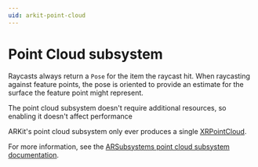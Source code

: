 ```yaml
---
uid: arkit-point-cloud
---
```

# Point Cloud subsystem

Raycasts always return a `Pose` for the item the raycast hit. When raycasting against feature points, the pose is oriented to provide an estimate for the surface the feature point might represent.

The point cloud subsystem doesn't require additional resources, so enabling it doesn't affect performance

ARKit's point cloud subsystem only ever produces a single [XRPointCloud](xref:UnityEngine.XR.ARSubsystems.XRPointCloud).

For more information, see the [ARSubsystems point cloud subsystem documentation](xref:arsubsystems-point-cloud-subsystem).
